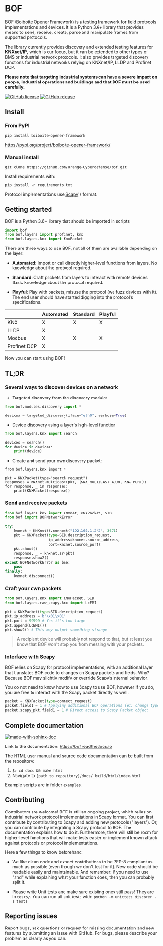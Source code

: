 BOF 
===

BOF (Boiboite Opener Framework) is a testing framework for field protocols
implementations and devices. It is a Python 3.6+ library that provides means to
send, receive, create, parse and manipulate frames from supported protocols.

The library currently provides discovery and extended testing features for
**KNXnet/IP**, which is our focus, but it can be extended to other types of BMS
or industrial network protocols. It also provides targeted discovery functions
for industrial networks relying on KNXnet/IP, LLDP and Profinet DCP.

**Please note that targeting industrial systems can have a severe impact on
people, industrial operations and buildings and that BOF must be used
carefully.**

[![GitHub license](https://img.shields.io/badge/License-GPL%20v3-blue.svg)](https://github.com/Orange-Cyberdefense/bof/blob/master/LICENSE)
[![GitHub release](https://img.shields.io/github/release/Orange-Cyberdefense/bof.svg)](https://gitHub.com/Orange-Cyberdefense/bof/releases/)

Install
-------

### From PyPI

```
pip install boiboite-opener-framework
```

https://pypi.org/project/boiboite-opener-framework/

### Manual install

```
git clone https://github.com/Orange-Cyberdefense/bof.git
```

Install requirements with:

```
pip install -r requirements.txt
```

Protocol implementations use [Scapy](https://scapy.readthedocs.io/en/latest/)'s format.

Getting started
---------------

BOF is a Python 3.6+ library that should be imported in scripts.

```python
import bof
from bof.layers import profinet, knx
from bof.layers.knx import KnxPacket
```

There are three ways to use BOF, not all of them are available depending on the
layer:

* **Automated**: Import or call directly higher-level functions from layers. No
    knowledge about the protocol required.

* **Standard**: Craft packets from layers to interact with remote devices. Basic
    knowledge about the protocol required.

* **Playful**: Play with packets, misuse the protocol (we fuzz devices with it).
  The end user should have started digging into the protocol's specifications.

|              | Automated | Standard | Playful |
|--------------|-----------|----------|---------|
| KNX          | X         | X        | X       |
| LLDP         | X         |          |         |
| Modbus       | X         | X        | X       |
| Profinet DCP | X         |          |         |


Now you can start using BOF!

TL;DR
-----

### Several ways to discover devices on a network

* Targeted discovery from the discovery module:

```python
from bof.modules.discovery import *

devices = targeted_discovery(iface="eth0", verbose=True)
```

* Device discovery using a layer's high-level function

```python
from bof.layers.knx import search

devices = search()
for device in devices:
    print(device)
```

* Create and send your own discovery packet:

```
from bof.layers.knx import *

pkt = KNXPacket(type="search request")
responses = KNXnet.multicast(pkt, (KNX_MULTICAST_ADDR, KNX_PORT))
for response, _ in responses:
    print(KNXPacket(response))
```

### Send and receive packets

```python
from bof.layers.knx import KNXnet, KNXPacket, SID
from bof import BOFNetworkError

try:
    knxnet = KNXnet().connect("192.168.1.242", 3671)
    pkt = KNXPacket(type=SID.description_request,
                    ip_address=knxnet.source_address,
                    port=knxnet.source_port)
    pkt.show2()
    response, _ = knxnet.sr(pkt)
    response.show2()
except BOFNetworkError as bne:
    pass
finally:
    knxnet.disconnect()
```

### Craft your own packets

```python
from bof.layers.knx import KNXPacket, SID
from bof.layers.raw_scapy.knx import LcEMI

pkt = KNXPacket(type=SID.description_request)
pkt.ip_address = b"\x01\x01"
pkt.port = 99999 # Yes it's too large
pkt.append(LcEMI())
pkt.show2() # This may output something strange
```

> A recipient device will probably not respond to that, but at least you know
  that BOF won't stop you from messing with your packets.

### Interface with Scapy

BOF relies on Scapy for protocol implementations, with an additional layer that
translates BOF code to changes on Scapy packets and fields. Why? Because BOF may
slightly modify or override Scapy’s internal behavior.

You do not need to know how to use Scapy to use BOF, however if you do, you are
free to interact with the Scapy packet directly as well.

```python
packet = KNXPacket(type=connect_request)
packet.field1 = 1 # Applying additional BOF operations (ex: change types)
packet.scapy_pkt.field1 = 1 # Direct access to Scapy Packet object
```

Complete documentation
----------------------

[![made-with-sphinx-doc](https://img.shields.io/badge/Made%20with-Sphinx-1f425f.svg)](https://www.sphinx-doc.org/)

Link to the documentation: https://bof.readthedocs.io

The HTML user manual and source code documentation can be built from the
repository:
 
1. `$> cd docs && make html`
2. Navigate to `[path to repository]/docs/_build/html/index.html`

Example scripts are in folder `examples`.

Contributing
------------

Contributors are welcome! BOF is still an ongoing project, which relies on
industrial network protocol implementations in Scapy format. You can first
contribute by contributing to Scapy and adding new protocols ("layers"). Or, you
can contribute by integrating a Scapy protocol to BOF. The documentation
explains how to do it. Furthermore, there will still be room for higher-level
functions that will make tests easier or implement known attack against
protocols or protocol implementations.

Here a few things to know beforehand:

* We like clean code and expect contributions to be PEP-8 compliant as much as
  possible (even though we don't test for it). New code should be readable
  easily and maintainable. And remember: if you need to use "and" while
  explaining what your function does, then you can probably split it.

* Please write Unit tests and make sure existing ones still pass! They are in
  `tests/`. You can run all unit tests with: `python -m unittest discover -s
  tests`

Reporting issues
----------------

Report bugs, ask questions or request for missing documentation and new features
by submitting an issue with GitHub. For bugs, please describe your problem as
clearly as you can.

